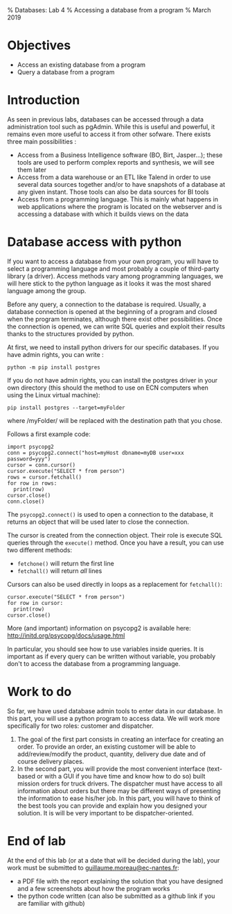 % Databases: Lab 4
% Accessing a database from a program
% March 2019

# Objectives

- Access an existing database from a program
- Query a database from a program

# Introduction

As seen in previous labs, databases can be accessed through a data administration tool such as pgAdmin. While this is useful and powerful, it remains even more useful to access it from other sofware. There exists three main possibilities :

- Access from a Business Intelligence software (BO, Birt, Jasper...); these tools are used to perform complex reports and synthesis, we will see them later
- Access from a data warehouse or an ETL like Talend in order to use several data sources together and/or to have snapshots of a database at any given instant. Those tools can also be data sources for BI tools
- Access from a programming language. This is mainly what happens in web applications where the program is located on the webserver and is accessing a database with which it builds views on the data

# Database access with python

If you want to access a database from your own program, you will have to select a programming language and most probably a couple of third-party library (a driver). Access methods vary among programming languages, we will here stick to the python language as it looks it was the most shared language among the group.

Before any query, a connection to the database is required. Usually, a database connection is opened at the beginning of a program and closed when the program terminates, although there exist other possibilities. Once the connection is opened, we can write SQL queries and exploit their results thanks to the structures provided by python.

At first, we need to install python drivers for our specific databases. If you have admin rights, you can write :

```
python -m pip install postgres
```

If you do not have admin rights, you can install the postgres driver in your own directory (this should the method to use on ECN computers when using the Linux virtual machine):

```
pip install postgres --target=myFolder
```

where /myFolder/ will be replaced with the destination path that you chose.

Follows a first example code:

```
import psycopg2
conn = psycopg2.connect("host=myHost dbname=myDB user=xxx password=yyy")
cursor = conn.cursor()
cursor.execute("SELECT * from person")
rows = cursor.fetchall()
for row in rows:
  print(row)
cursor.close()
conn.close()
```

The `psycopg2.connect()` is used to open a connection to the database, it returns an object that will be used later to close the connection.

The cursor is created from the connection object. Their role is execute SQL queries through the `execute()` method. Once you have a result, you can use two different methods:

- `fetchone()` will return the first line
- `fetchall()` will return *all* lines

Cursors can also be used directly in loops as a replacement for `fetchall()`:

```
cursor.execute("SELECT * from person")
for row in cursor:
  print(row)
cursor.close()
```

More (and important) information on psycopg2 is available here: http://initd.org/psycopg/docs/usage.html

In particular, you should see how to use variables inside queries. It is important as if every query can be written without variable, you probably don't to access the database from a programming language.

# Work to do

So far, we have used database admin tools to enter data in our database. In this part, you will use a python program to access data. We will work more specifically for two roles: customer and dispatcher.

1. The goal of the first part consists in creating an interface for creating an order. To provide an order, an existing customer will be able to add/review/modify the product, quantity, delivery due date and of course delivery places.
2. In the second part, you will provide the most convenient interface (text-based or with a GUI if you have time and know how to do so) built mission orders for truck drivers. The dispatcher must have access to all information about orders but there may be different ways of presenting the information to ease his/her job. In this part, you will have to think of the best tools you can provide and explain how you designed your solution. It is will be very important to be dispatcher-oriented.

# End of lab

At the end of this lab (or at a date that will be decided during the lab), your work must be submitted to guillaume.moreau@ec-nantes.fr:

- a PDF file with the report explaining the solution that you have designed and a few screenshots about how the program works
- the python code written (can also be submitted as a github link if you are familiar with github)
